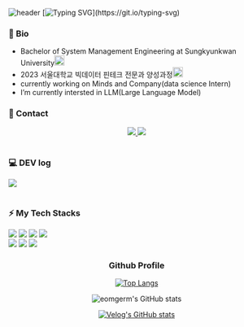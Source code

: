 ![header](https://capsule-render.vercel.app/api?type=waving&color=6994CDEE&text=&animation=twinkling&height=80)
[![Typing SVG](https://readme-typing-svg.demolab.com?font=Alkatra&weight=500&size=45&duration=4000&pause=3&color=6994CDEE&center=false&vCenter=false&multiline=true&repeat=true&width=1000&height=100&lines=Welcome%20to%20MinGue's%20GitHub!)](https://git.io/typing-svg)

### 📄 Bio
- Bachelor of System Management Engineering at Sungkyunkwan University<a href="[[https://sme.skku.edu/iesys/index.do](https://sme.skku.edu/iesys/index.do)"><img src="https://noticon-static.tammolo.com/dgggcrkxq/image/upload/v1583670923/noticon/ddtfb0obc3bak9zt2sgk.svg" width="20"></a><br>
- 2023 서울대학교 빅데이터 핀테크 전문과 양성과정<a href="[https://sme.skku.edu/iesys/index.do]"><img src="https://noticon-static.tammolo.com/dgggcrkxq/image/upload/v1583670797/noticon/vt7lpzn0dgy6ppbqpa4x.svg" width="20"></a>
-  currently working on Minds and Company(data science Intern)
-  I’m currently intersted in LLM(Large Language Model)

### 💬 Contact
<div style="display: flex; justify-content: center;">
  <div align=left>
    <a href="https://www.instagram.com/keveki1/">
        <img src="https://img.shields.io/badge/Instagram-E4405F?style=for-the-badge&logo=Instagram&logoColor=white"> 
    </a>
    <a href="mailto:mingyujeon697@gmail.com">
        <img src="https://img.shields.io/badge/Gmail-EA4335?style=for-the-badge&logo=Gmail&logoColor=white"> 
    </a>
  </div>
</div><br>

### 💻 DEV log
<div align=left>
  <a href="https://velog.io/@skkumin" target="_blank">
    <img src="https://img.shields.io/badge/velog-20C997?style=for-the-badge&logo=velog&logoColor=white"/>
  </a>
</div><br>

### ⚡ My Tech Stacks
<div align=left> 
  <img src="https://img.shields.io/badge/python-3776AB?style=for-the-badge&logo=python&logoColor=white">
  <img src="https://img.shields.io/badge/pytorch-EE4C2C?style=for-the-badge&logo=pytorch&logoColor=white">
  <img src="https://img.shields.io/badge/tensorflow-FF6F00?style=for-the-badge&logo=tensorflow&logoColor=white">
  <img src="https://img.shields.io/badge/keras-D00000?style=for-the-badge&logo=keras&logoColor=white">
  <br>

  <img src="https://img.shields.io/badge/streamlit-FF4B4B?style=for-the-badge&logo=streamlit&logoColor=white"> 
  <img src="https://img.shields.io/badge/plotly-3F4F75?style=for-the-badge&logo=plotly&logoColor=black"> 
  <img src="https://img.shields.io/badge/fastapi-009688?style=for-the-badge&logo=fastapi&logoColor=white">
  <br>
</div>

<div align="center">
<h3>Github Profile</h3>

[![Top Langs](https://github-readme-stats.vercel.app/api/top-langs/?username=skkumin&layout=compact)](https://github.com/skkumin/github-readme-stats) 
  
![eomgerm's GitHub stats](https://github-readme-stats.vercel.app/api?username=skkumin&show_icons=true&theme=onedark&hide_border=true)

[![Velog's GitHub stats](https://velog-readme-2.vercel.app/api/badge-stats?color=dark&name=skkumin)](https://velog.io/@skkumin)
</div>

<div align="center">


<!--
**skkumin/skkumin** is a ✨ _special_ ✨ repository because its `README.md` (this file) appears on your GitHub profile.

Here are some ideas to get you started:

- 🔭 I’m currently working on ...
- 🌱 I’m currently learning ...
- 👯 I’m looking to collaborate on ...
- 🤔 I’m looking for help with ...
- 💬 Ask me about ...
- 📫 How to reach me: ...
- 😄 Pronouns: ...
- ⚡ Fun fact: ...
-->

<!-- [![Solved.ac](http://mazassumnida.wtf/api/v2/generate_badge?boj=dlwlgh1254)](https://solved.ac/dlwlgh1254) -->
